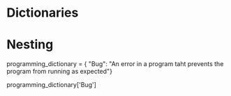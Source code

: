 # Dictionaries

# Nesting

programming_dictionary = { 
 "Bug": "An error in a program taht prevents the program from running as expected"}

programming_dictionary['Bug']
